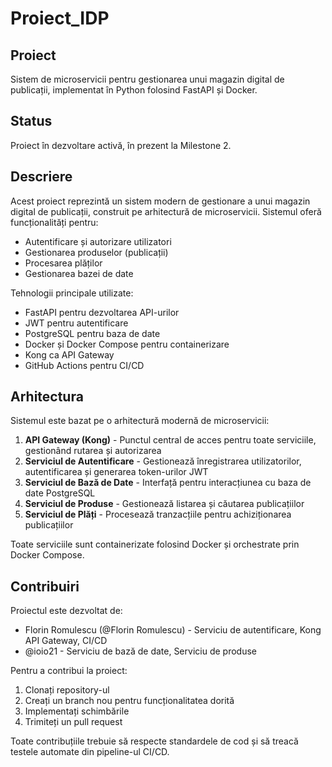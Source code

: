 # Proiect_IDP

## Proiect
Sistem de microservicii pentru gestionarea unui magazin digital de publicații, implementat în Python folosind FastAPI și Docker.

## Status
Proiect în dezvoltare activă, în prezent la Milestone 2.

## Descriere
Acest proiect reprezintă un sistem modern de gestionare a unui magazin digital de publicații, construit pe arhitectură de microservicii. Sistemul oferă funcționalități pentru:
- Autentificare și autorizare utilizatori
- Gestionarea produselor (publicații)
- Procesarea plăților
- Gestionarea bazei de date

Tehnologii principale utilizate:
- FastAPI pentru dezvoltarea API-urilor
- JWT pentru autentificare
- PostgreSQL pentru baza de date
- Docker și Docker Compose pentru containerizare
- Kong ca API Gateway
- GitHub Actions pentru CI/CD

## Arhitectura
Sistemul este bazat pe o arhitectură modernă de microservicii:

1. **API Gateway (Kong)** - Punctul central de acces pentru toate serviciile, gestionând rutarea și autorizarea
2. **Serviciul de Autentificare** - Gestionează înregistrarea utilizatorilor, autentificarea și generarea token-urilor JWT
3. **Serviciul de Bază de Date** - Interfață pentru interacțiunea cu baza de date PostgreSQL
4. **Serviciul de Produse** - Gestionează listarea și căutarea publicațiilor
5. **Serviciul de Plăți** - Procesează tranzacțiile pentru achiziționarea publicațiilor

Toate serviciile sunt containerizate folosind Docker și orchestrate prin Docker Compose.

## Contribuiri
Proiectul este dezvoltat de:
- Florin Romulescu (@Florin Romulescu) - Serviciu de autentificare, Kong API Gateway, CI/CD
- @ioio21 - Serviciu de bază de date, Serviciu de produse

Pentru a contribui la proiect:
1. Clonați repository-ul
2. Creați un branch nou pentru funcționalitatea dorită
3. Implementați schimbările
4. Trimiteți un pull request

Toate contribuțiile trebuie să respecte standardele de cod și să treacă testele automate din pipeline-ul CI/CD.
